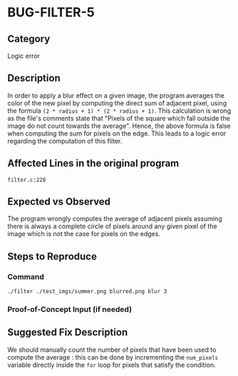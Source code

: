 # BUG-FILTER-5
## Category
Logic error

## Description
In order to apply a blur effect on a given image, the program averages the color of the new pixel by computing the direct sum of adjacent pixel, using the formula `(2 * radius + 1) * (2 * radius + 1)`. This calculation is wrong as the file's comments state that "Pixels of the square which fall outside the image do not count towards the average". Hence, the above formula is false when computing the sum for pixels on the edge. This leads to a logic error regarding the computation of this filter.

## Affected Lines in the original program
`filter.c:228`

## Expected vs Observed
The program wrongly computes the average of adjacent pixels assuming there is always a complete circle of pixels around any given pixel of the image which is not the case for pixels on the edges.

## Steps to Reproduce

### Command
```
./filter ./test_imgs/summer.png blurred.png blur 3
```
### Proof-of-Concept Input (if needed)

## Suggested Fix Description
We should manually count the number of pixels that have been used to compute the average : this can be done by incrementing the `num_pixels` variable directly inside the `for` loop for pixels that satisfy the condition.